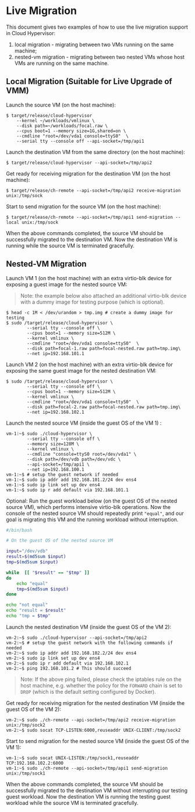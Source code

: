 # Live Migration

This document gives two examples of how to use the live migration
support in Cloud Hypervisor:

1. local migration - migrating between two VMs running on the same
   machine;
1. nested-vm migration - migrating between two nested VMs whose host VMs
   are running on the same machine.

## Local Migration (Suitable for Live Upgrade of VMM)

Launch the source VM (on the host machine):

```console
$ target/release/cloud-hypervisor
    --kernel ~/workloads/vmlinux \
    --disk path=~/workloads/focal.raw \
    --cpus boot=1 --memory size=1G,shared=on \
    --cmdline "root=/dev/vda1 console=ttyS0"  \
    --serial tty --console off --api-socket=/tmp/api1
```

Launch the destination VM from the same directory (on the host machine):

```console
$ target/release/cloud-hypervisor --api-socket=/tmp/api2
```

Get ready for receiving migration for the destination VM (on the host machine):

```console
$ target/release/ch-remote --api-socket=/tmp/api2 receive-migration unix:/tmp/sock
```

Start to send migration for the source VM (on the host machine):

```console
$ target/release/ch-remote --api-socket=/tmp/api1 send-migration --local unix:/tmp/sock
```

When the above commands completed, the source VM should be successfully
migrated to the destination VM. Now the destination VM is running while
the source VM is terminated gracefully.

## Nested-VM Migration

Launch VM 1 (on the host machine) with an extra virtio-blk device for
exposing a guest image for the nested source VM:

> Note: the example below also attached an additional virtio-blk device
> with a dummy image for testing purpose (which is optional).

```console
$ head -c 1M < /dev/urandom > tmp.img # create a dummy image for testing
$ sudo /target/release/cloud-hypervisor \
        --serial tty --console off \
        --cpus boot=1 --memory size=512M \
        --kernel vmlinux \
        --cmdline "root=/dev/vda1 console=ttyS0"  \
        --disk path=focal-1.raw path=focal-nested.raw path=tmp.img\
        --net ip=192.168.101.1
```

Launch VM 2 (on the host machine) with an extra virtio-blk device for
exposing the same guest image for the nested destination VM:

```console
$ sudo /target/release/cloud-hypervisor \
        --serial tty --console off \
        --cpus boot=1 --memory size=512M \
        --kernel vmlinux \
        --cmdline "root=/dev/vda1 console=ttyS0"  \
        --disk path=focal-2.raw path=focal-nested.raw path=tmp.img\
        --net ip=192.168.102.1
```

Launch the nested source VM (inside the guest OS of the VM 1) :

```console
vm-1:~$ sudo ./cloud-hypervisor \
        --serial tty --console off \
        --memory size=128M \
        --kernel vmlinux \
        --cmdline "console=ttyS0 root=/dev/vda1" \
        --disk path=/dev/vdb path=/dev/vdc \
        --api-socket=/tmp/api1 \
        --net ip=192.168.100.1
vm-1:~$ # setup the guest network if needed
vm-1:~$ sudo ip addr add 192.168.101.2/24 dev ens4
vm-1:~$ sudo ip link set up dev ens4
vm-1:~$ sudo ip r add default via 192.168.101.1
```

Optional: Run the guest workload below (on the guest OS of the nested source VM),
which performs intensive virtio-blk operations. Now the console of the nested
source VM should repeatedly print `"equal"`, and our goal is migrating
this VM and the running workload without interruption.

```bash
#/bin/bash

# On the guest OS of the nested source VM

input="/dev/vdb"
result=$(md5sum $input)
tmp=$(md5sum $input)

while  [[ "$result" == "$tmp" ]]
do
    echo "equal"
    tmp=$(md5sum $input)
done

echo "not equal"
echo "result = $result"
echo "tmp = $tmp"
```

Launch the nested destination VM (inside the guest OS of the VM 2):

```console
vm-2:~$ sudo ./cloud-hypervisor --api-socket=/tmp/api2
vm-2:~$ # setup the guest network with the following commands if needed
vm-2:~$ sudo ip addr add 192.168.102.2/24 dev ens4
vm-2:~$ sudo ip link set up dev ens4
vm-2:~$ sudo ip r add default via 192.168.102.1
vm-2:~$ ping 192.168.101.2 # This should succeed
```

> Note: If the above ping failed, please check the iptables rule on the
> host machine, e.g. whether the policy for the `FORWARD` chain is set
> to `DROP` (which is the default setting configured by Docker).

Get ready for receiving migration for the nested destination VM (inside
the guest OS of the VM 2):

```console
vm-2:~$ sudo ./ch-remote --api-socket=/tmp/api2 receive-migration unix:/tmp/sock2
vm-2:~$ sudo socat TCP-LISTEN:6000,reuseaddr UNIX-CLIENT:/tmp/sock2
```

Start to send migration for the nested source VM (inside the guest OS of
the VM 1):

```console
vm-1:~$ sudo socat UNIX-LISTEN:/tmp/sock1,reuseaddr TCP:192.168.102.2:6000
vm-1:~$ sudo ./ch-remote --api-socket=/tmp/api1 send-migration unix:/tmp/sock1
```

When the above commands completed, the source VM should be successfully
migrated to the destination VM without interrupting our testing guest
workload. Now the destination VM is running the testing guest workload
while the source VM is terminated gracefully.

